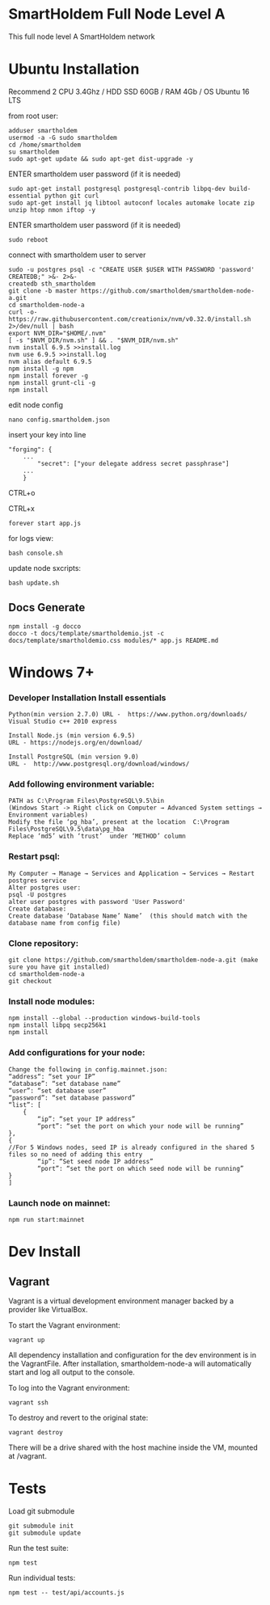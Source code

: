 # SmartHoldem Full Node Level A

This full node level A SmartHoldem network

# Ubuntu Installation

Recommend 2 CPU 3.4Ghz / HDD SSD 60GB / RAM 4Gb / OS Ubuntu 16 LTS


from root user:

```shell
adduser smartholdem
usermod -a -G sudo smartholdem
cd /home/smartholdem
su smartholdem
sudo apt-get update && sudo apt-get dist-upgrade -y
```

ENTER smartholdem user password (if it is needed)

```shell
sudo apt-get install postgresql postgresql-contrib libpq-dev build-essential python git curl
sudo apt-get install jq libtool autoconf locales automake locate zip unzip htop nmon iftop -y
```

ENTER smartholdem user password (if it is needed)

```shell
sudo reboot
```

connect with smartholdem user to server

```shell
sudo -u postgres psql -c "CREATE USER $USER WITH PASSWORD 'password' CREATEDB;" >&- 2>&-
createdb sth_smartholdem
git clone -b master https://github.com/smartholdem/smartholdem-node-a.git
cd smartholdem-node-a
curl -o- https://raw.githubusercontent.com/creationix/nvm/v0.32.0/install.sh 2>/dev/null | bash
export NVM_DIR="$HOME/.nvm"
[ -s "$NVM_DIR/nvm.sh" ] && . "$NVM_DIR/nvm.sh"
nvm install 6.9.5 >>install.log
nvm use 6.9.5 >>install.log
nvm alias default 6.9.5
npm install -g npm
npm install forever -g
npm install grunt-cli -g
npm install
```

edit node config

```shell
nano config.smartholdem.json
```

insert your key into line 

```shell
"forging": {
    ...
        "secret": ["your delegate address secret passphrase"]
    ...
    }
```
  CTRL+o
  
  CTRL+x
  
```shell
forever start app.js
```  
    
for logs view: 
```shell
bash console.sh
```

update node sxcripts: 
```shell
bash update.sh
```


## Docs Generate

```shell
npm install -g docco
docco -t docs/template/smartholdemio.jst -c docs/template/smartholdemio.css modules/* app.js README.md
```

# Windows 7+

### Developer Installation Install essentials

```shell
Python(min version 2.7.0) URL -  https://www.python.org/downloads/ 
Visual Studio c++ 2010 express
```

```shell
Install Node.js (min version 6.9.5)
URL - https://nodejs.org/en/download/
```

```shell
Install PostgreSQL (min version 9.0)
URL -  http://www.postgresql.org/download/windows/
```

### Add following environment variable:

```shell
PATH as C:\Program Files\PostgreSQL\9.5\bin 
(Windows Start -> Right click on Computer → Advanced System settings → Environment variables)
Modify the file ‘pg_hba’, present at the location  C:\Program Files\PostgreSQL\9.5\data\pg_hba
Replace ‘md5’ with ‘trust’  under ‘METHOD’ column
```

### Restart psql:

```shell
My Computer → Manage → Services and Application → Services → Restart postgres service
Alter postgres user:
psql -U postgres
alter user postgres with password 'User Password'
Create database:
Create database ‘Database Name’ Name’  (this should match with the database name from config file)
```

### Clone repository:

```shell
git clone https://github.com/smartholdem/smartholdem-node-a.git (make sure you have git installed)
cd smartholdem-node-a
git checkout
```

### Install node modules:

```shell
npm install --global --production windows-build-tools 
npm install libpq secp256k1
npm install
```

### Add configurations for your node:

```shell
Change the following in config.mainnet.json:
“address“: “set your IP”
“database”: “set database name”
“user”: “set database user”
“password”: “set database password”
“list”: [
	{
		“ip”: “set your IP address”
		“port”: “set the port on which your node will be running”
},
{
//For 5 Windows nodes, seed IP is already configured in the shared 5 files so no need of adding this entry
		“ip”: “Set seed node IP address”
		“port”: “set the port on which seed node will be running”
}
]
```

### Launch node on mainnet:

```shell
npm run start:mainnet
```


# Dev Install

## Vagrant

Vagrant is a virtual development environment manager backed by a provider like VirtualBox.

To start the Vagrant environment:

```shell
vagrant up
```

All dependency installation and configuration for the dev environment is in the VagrantFile. After installation, smartholdem-node-a will automatically start and log all output to the console.

To log into the Vagrant environment:

```shell
vagrant ssh
```

To destroy and revert to the original state:

```shell
vagrant destroy
```

There will be a drive shared with the host machine inside the VM, mounted at /vagrant.

# Tests

Load git submodule

```shell
git submodule init
git submodule update
```

Run the test suite:

```shell
npm test
```

Run individual tests:

```shell
npm test -- test/api/accounts.js
```